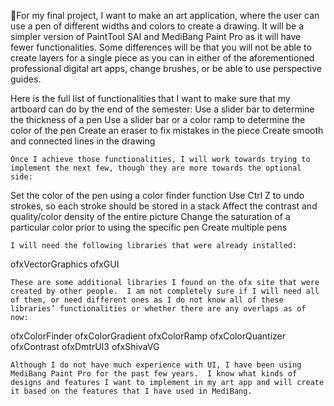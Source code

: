 For my final project, I want to make an art application, where the user can use a pen of different widths and colors to create a drawing.  It will be a simpler version of PaintTool SAI and MediBang Paint Pro as it will have fewer functionalities.  Some differences will be that you will not be able to create layers for a single piece as you can in either of the aforementioned professional digital art apps, change brushes, or be able to use perspective guides. 

Here is the full list of functionalities that I want to make sure that my artboard can do by the end of the semester:
Use a slider bar to determine the thickness of a pen
Use a slider bar or a color ramp to determine the color of the pen
Create an eraser to fix mistakes in the piece
Create smooth and connected lines in the drawing

	Once I achieve those functionalities, I will work towards trying to implement the next few, though they are more towards the optional side:
Set the color of the pen using a color finder function
Use Ctrl Z to undo strokes, so each stroke should be stored in a stack
Affect the contrast and quality/color density of the entire picture
Change the saturation of a particular color prior to using the specific pen
Create multiple pens

	I will need the following libraries that were already installed:
ofxVectorGraphics
ofxGUI

	These are some additional libraries I found on the ofx site that were created by other people.  I am not completely sure if I will need all of them, or need different ones as I do not know all of these libraries’ functionalities or whether there are any overlaps as of now:
ofxColorFinder
ofxColorGradient
ofxColorRamp
ofxColorQuantizer
ofxContrast
ofxDmtrUI3
ofxShivaVG

	Although I do not have much experience with UI, I have been using MediBang Paint Pro for the past few years.  I know what kinds of designs and features I want to implement in my art app and will create it based on the features that I have used in MediBang.  

